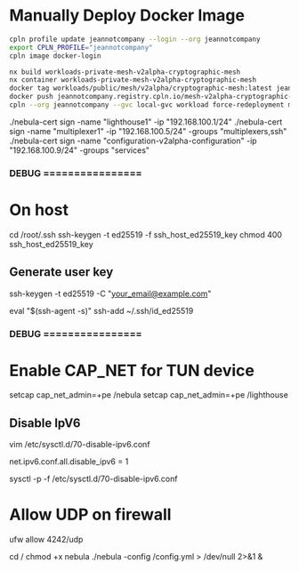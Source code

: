 
# Manually Deploy Docker Image

```bash
cpln profile update jeannotcompany --login --org jeannotcompany
export CPLN_PROFILE="jeannotcompany"
cpln image docker-login
```

```bash
nx build workloads-private-mesh-v2alpha-cryptographic-mesh
nx container workloads-private-mesh-v2alpha-cryptographic-mesh
docker tag workloads/public/mesh/v2alpha/cryptographic-mesh:latest jeannotcompany.registry.cpln.io/mesh-v2alpha-cryptographic-mesh:JC-123
docker push jeannotcompany.registry.cpln.io/mesh-v2alpha-cryptographic-mesh:JC-123
cpln --org jeannotcompany --gvc local-gvc workload force-redeployment mesh-v2alpha-cryptographic-mesh
```



./nebula-cert sign -name "lighthouse1" -ip "192.168.100.1/24"
./nebula-cert sign -name "multiplexer1" -ip "192.168.100.5/24" -groups "multiplexers,ssh"
./nebula-cert sign -name "configuration-v2alpha-configuration" -ip "192.168.100.9/24" -groups "services"




### DEBUG ================
# On host
cd /root/.ssh
ssh-keygen -t ed25519 -f ssh_host_ed25519_key
chmod 400 ssh_host_ed25519_key

## Generate user key
ssh-keygen -t ed25519 -C "your_email@example.com"

eval "$(ssh-agent -s)"
ssh-add ~/.ssh/id_ed25519

### DEBUG ================


# Enable CAP_NET for TUN device
setcap cap_net_admin=+pe /nebula
setcap cap_net_admin=+pe /lighthouse


## Disable IpV6
vim /etc/sysctl.d/70-disable-ipv6.conf

net.ipv6.conf.all.disable_ipv6 = 1

sysctl -p -f /etc/sysctl.d/70-disable-ipv6.conf


# Allow UDP on firewall
ufw allow 4242/udp


cd /
chmod +x nebula
./nebula -config /config.yml > /dev/null 2>&1 &
